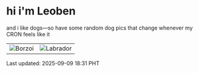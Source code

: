 # hi i'm Leoben

and i like dogs—so have some random dog pics that change whenever my CRON feels like it

|  |  |
|--------|----------|
| ![Borzoi](https://random-dog-vercel.vercel.app/api/random-borzoi?v=1757413873) | ![Labrador](https://random-dog-vercel.vercel.app/api/random-labrador?v=1757413873) |

Last updated: 2025-09-09 18:31 PHT
